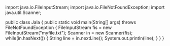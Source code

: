import java.io.FileInputStream;
import java.io.FileNotFoundException;
import java.util.Scanner;

public class Jala {
	public static void main(String[] args) throws FileNotFoundException {
  FileInputStream fis = new FileInputStream("myfile.txt");
        Scanner in = new Scanner(fis);
        while(in.hasNext())
        {
        	String line = in.nextLine();
        	System.out.println(line);
        }
	}
}
